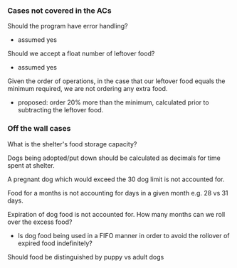 ### Cases not covered in the ACs

Should the program have error handling?  
 - assumed yes

Should we accept a float number of leftover food?  
 - assumed yes

Given the order of operations, in the case that our leftover food equals the minimum required, we are not ordering any extra food.  
 - proposed: order 20% more than the minimum, calculated prior to subtracting the leftover food.  

### Off the wall cases

What is the shelter's food storage capacity?  

Dogs being adopted/put down should be calculated as decimals for time spent at shelter.  

A pregnant dog which would exceed the 30 dog limit is not accounted for.  

Food for a months is not accounting for days in a given month e.g. 28 vs 31 days.  

Expiration of dog food is not accounted for. How many months can we roll over the excess food?  
 - Is dog food being used in a FIFO manner in order to avoid the rollover of expired food indefinitely?  
 
Should food be distinguished by puppy vs adult dogs  
